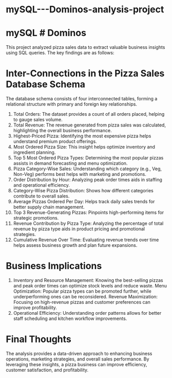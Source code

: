 # mySQL---Dominos-analysis-project
# mySQL # Dominos

This project analyzed pizza sales data to extract valuable business insights using SQL queries. The key findings are as follows:

# Inter-Connections in the Pizza Sales Database Schema
The database schema consists of four interconnected tables, forming a relational structure with primary and foreign key relationships.

1. Total Orders: The dataset provides a count of all orders placed, helping to gauge sales volume.
2. Total Revenue: The revenue generated from pizza sales was calculated, highlighting the overall business performance.
3. Highest-Priced Pizza: Identifying the most expensive pizza helps understand premium product offerings.
4. Most Ordered Pizza Size: This insight helps optimize inventory and ingredient planning.
5. Top 5 Most Ordered Pizza Types: Determining the most popular pizzas assists in demand forecasting and menu optimization.
6. Pizza Category-Wise Sales: Understanding which category (e.g., Veg, Non-Veg) performs best helps with marketing and promotions.
7. Order Distribution by Hour: Analyzing peak order times aids in staffing and operational efficiency.
8. Category-Wise Pizza Distribution: Shows how different categories contribute to overall sales.
9. Average Pizzas Ordered Per Day: Helps track daily sales trends for better supply chain management.
10. Top 3 Revenue-Generating Pizzas: Pinpoints high-performing items for strategic promotions.
11. Revenue Contribution by Pizza Type: Analyzing the percentage of total revenue by pizza type aids in product pricing and promotional strategies.
12. Cumulative Revenue Over Time: Evaluating revenue trends over time helps assess business growth and plan future expansions.
# Business Implications
1. Inventory and Resource Management: Knowing the best-selling pizzas and peak order times can optimize stock levels and reduce waste.
Menu Optimization: Popular pizza types can be promoted further, while underperforming ones can be reconsidered.
Revenue Maximization: Focusing on high-revenue pizzas and customer preferences can improve profitability.
2. Operational Efficiency: Understanding order patterns allows for better staff scheduling and kitchen workflow improvements.
# Final Thoughts
The analysis provides a data-driven approach to enhancing business operations, marketing strategies, and overall sales performance. By leveraging these insights, a pizza business can improve efficiency, customer satisfaction, and profitability.
